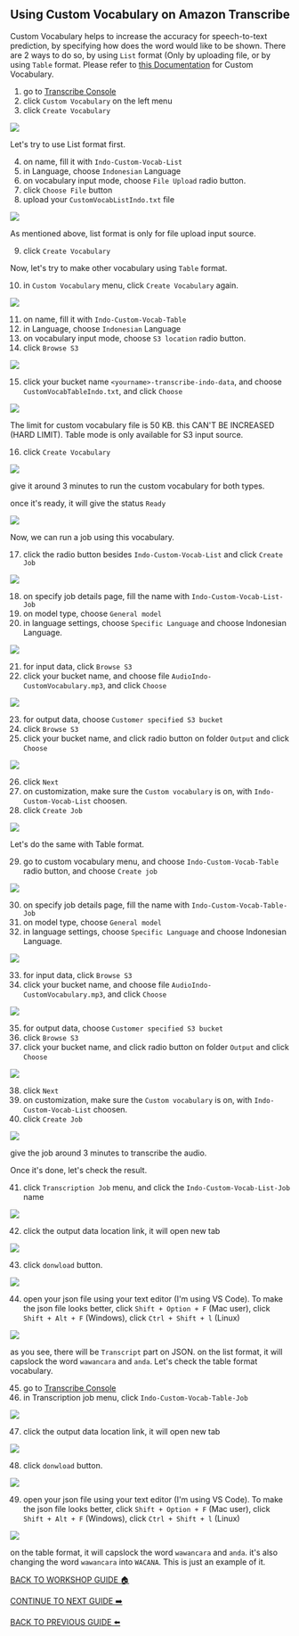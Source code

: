 ## Using Custom Vocabulary on Amazon Transcribe

Custom Vocabulary helps to increase the accuracy for speech-to-text prediction, by specifying how does the word would like to be shown. There are 2 ways to do so, by using `List` format (Only by uploading file, or by using `Table` format. Please refer to [this Documentation](https://docs.aws.amazon.com/transcribe/latest/dg/how-vocabulary.html) for Custom Vocabulary.

1. go to [Transcribe Console](https://ap-southeast-1.console.aws.amazon.com/transcribe/home?region=ap-southeast-1)
2. click `Custom Vocabulary` on the left menu
3. click `Create Vocabulary`

![](../images/CustomVocab/3.png)


Let's try to use List format first.

4. on name, fill it with `Indo-Custom-Vocab-List`
5. in Language, choose `Indonesian` Language
6. on vocabulary input mode, choose `File Upload` radio button.
7. click `Choose File` button
8. upload your `CustomVocabListIndo.txt` file

![](../images/CustomVocab/8.png)


As mentioned above, list format is only for file upload input source.

9. click `Create Vocabulary`

Now, let's try to make other vocabulary using `Table` format.

10. in `Custom Vocabulary` menu, click `Create Vocabulary` again.

![](../images/CustomVocab/10.png)


11. on name, fill it with `Indo-Custom-Vocab-Table`
12. in Language, choose `Indonesian` Language
13. on vocabulary input mode, choose `S3 location` radio button.
14. click `Browse S3`

![](../images/CustomVocab/14.png)


15. click your bucket name `<yourname>-transcribe-indo-data`, and choose `CustomVocabTableIndo.txt`, and click `Choose`

![](../images/CustomVocab/15.png)


The limit for custom vocabulary file is 50 KB. this CAN'T BE INCREASED (HARD LIMIT). Table mode is only available for S3 input source.

16. click `Create Vocabulary`

![](../images/CustomVocab/16.png)


give it around 3 minutes to run the custom vocabulary for both types.

once it's ready, it will give the status `Ready`

![](../images/CustomVocab/16-2.png)


Now, we can run a job using this vocabulary.

17. click the radio button besides `Indo-Custom-Vocab-List` and click `Create Job`

![](../images/CustomVocab/17.png)



18. on specify job details page, fill the name with `Indo-Custom-Vocab-List-Job`
19. on model type, choose `General model`
20. in language settings, choose `Specific Language` and choose Indonesian Language.

![](../images/CustomVocab/20.png)


21. for input data, click `Browse S3`
22. click your bucket name, and choose file `AudioIndo-CustomVocabulary.mp3`, and click `Choose`

![](../images/CustomVocab/22.png)


23. for output data, choose `Customer specified S3 bucket`
24. click `Browse S3`
25. click your bucket name, and click radio button on folder `Output` and click `Choose`

![](../images/CustomVocab/25.png)


26. click `Next`
27. on customization, make sure the `Custom vocabulary` is on, with `Indo-Custom-Vocab-List` choosen.
28. click `Create Job`

![](../images/CustomVocab/28.png)


Let's do the same with Table format.

29. go to custom vocabulary menu, and choose `Indo-Custom-Vocab-Table` radio button, and choose `Create job`

![](../images/CustomVocab/29.png)


30. on specify job details page, fill the name with `Indo-Custom-Vocab-Table-Job`
31. on model type, choose `General model`
32. in language settings, choose `Specific Language` and choose Indonesian Language.

![](../images/CustomVocab/32.png)


33. for input data, click `Browse S3`
34. click your bucket name, and choose file `AudioIndo-CustomVocabulary.mp3`, and click `Choose`

![](../images/CustomVocab/34.png)


35. for output data, choose `Customer specified S3 bucket`
36. click `Browse S3`
37. click your bucket name, and click radio button on folder `Output` and click `Choose`

![](../images/CustomVocab/37.png)


38. click `Next`
39. on customization, make sure the `Custom vocabulary` is on, with `Indo-Custom-Vocab-List` choosen.
40. click `Create Job`

![](../images/CustomVocab/40.png)


give the job around 3 minutes to transcribe the audio.

Once it's done, let's check the result.

41. click `Transcription Job` menu, and click the `Indo-Custom-Vocab-List-Job` name

![](../images/CustomVocab/41.png)


42. click the output data location link, it will open new tab

![](../images/CustomVocab/42.png)


43. click `donwload` button.

![](../images/CustomVocab/43.png)


44. open your json file using your text editor (I'm using VS Code). To make the json file looks better, click `Shift + Option + F` (Mac user), click `Shift + Alt + F` (Windows), click `Ctrl + Shift + l` (Linux)

![](../images/CustomVocab/44.png)


as you see, there will be `Transcript` part on JSON. on the list format, it will capslock the word `wawancara` and `anda`. Let's check the table format vocabulary.

45. go to [Transcribe Console](https://ap-southeast-1.console.aws.amazon.com/transcribe/home?region=ap-southeast-1)
46. in Transcription job menu, click `Indo-Custom-Vocab-Table-Job`

![](../images/CustomVocab/46.png)


47. click the output data location link, it will open new tab

![](../images/CustomVocab/47.png)


48. click `donwload` button.

![](../images/CustomVocab/48.png)


49. open your json file using your text editor (I'm using VS Code). To make the json file looks better, click `Shift + Option + F` (Mac user), click `Shift + Alt + F` (Windows), click `Ctrl + Shift + l` (Linux)

![](../images/CustomVocab/49.png)

on the table format, it will capslock the word `wawancara` and `anda`. it's also changing the word `wawancara` into `WACANA`. This is just an example of it.

[BACK TO WORKSHOP GUIDE :house:](../README.md)

[CONTINUE TO NEXT GUIDE :arrow_right:](VocabFilter.md)

[BACK TO PREVIOUS GUIDE :arrow_left:](Transcribe.md)